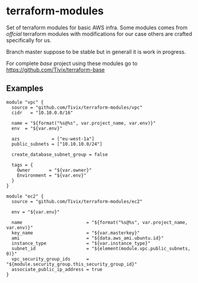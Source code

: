 terraform-modules
=================


Set of terraform modules for basic AWS infra. Some modules comes from _offcial_ terraform modules with modifications for our case others are crafted specifically for us.

Branch master suppose to be stable but in generall it is work in progress.

For complete _base_ project using these modules go to https://github.com/Tivix/terraform-base

Examples
--------
```
module "vpc" {
  source = "github.com/Tivix/terraform-modules/vpc"
  cidr   = "10.10.0.0/16"

  name = "${format("%s@%s", var.project_name, var.env)}"
  env  = "${var.env}"

  azs            = ["eu-west-1a"]
  public_subnets = ["10.10.10.0/24"]

  create_database_subnet_group = false

  tags = {
    Owner       = "${var.owner}"
    Environment = "${var.env}"
  }
}

module "ec2" {
  source = "github.com/Tivix/terraform-modules/ec2"

  env = "${var.env}"

  name                        = "${format("%s@%s", var.project_name, var.env)}"
  key_name                    = "${var.masterkey}"
  ami                         = "${data.aws_ami.ubuntu.id}"
  instance_type               = "${var.instance_type}"
  subnet_id                   = "${element(module.vpc.public_subnets, 0)}"
  vpc_security_group_ids      = "${module.security_group.this_security_group_id}"
  associate_public_ip_address = true
}
